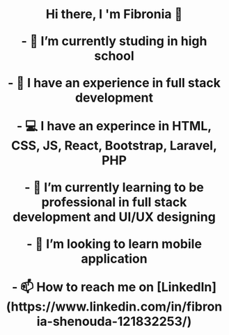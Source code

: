 <h1 style="text-align:center">Hi there, I 'm Fibronia 👋
</1> 
<p>- 🔭 I’m currently studing in high school</p>
<p>- 🚀 I have an experience in full stack development</p>
<p>- 💻 I have an experince in HTML, CSS, JS, React, Bootstrap, Laravel, PHP</p>
<p>- 🌱 I’m currently learning to be professional in full stack development and UI/UX designing </p>
<p>- 👯 I’m looking to learn mobile application</p>
<p>- 📫 How to reach me on [LinkedIn](https://www.linkedin.com/in/fibronia-shenouda-121832253/)</p>








